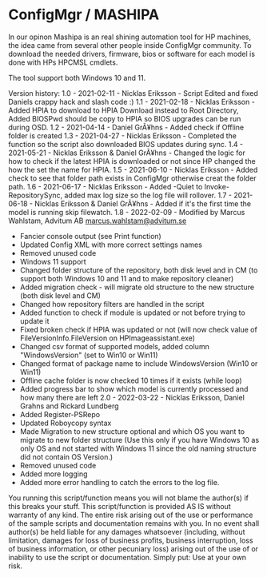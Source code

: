 # ConfigMgr / MASHIPA

In our opinon Mashipa is an real shining automation tool for HP machines, the idea came from several other people inside ConfigMgr community.
To download the needed drivers, firmware, bios or software for each model is done with HPs HPCMSL cmdlets.

The tool support both Windows 10 and 11.

Version history:
1.0 - 2021-02-11 - Nicklas Eriksson -  Script Edited and fixed Daniels crappy hack and slash code :)
1.1 - 2021-02-18 - Nicklas Eriksson - Added HPIA to download to HPIA Download instead to Root Directory, Added BIOSPwd should be copy to HPIA so BIOS upgrades can be run during OSD. 
1.2 - 2021-04-14 - Daniel GrÃ¥hns - Added check if Offline folder is created
1.3 - 2021-04-27 - Nicklas Eriksson - Completed the function so the script also downloaded BIOS updates during sync.
1.4 - 2021-05-21 - Nicklas Eriksson & Daniel GrÃ¥hns - Changed the logic for how to check if the latest HPIA is downloaded or not since HP changed the how the set the name for HPIA.
1.5 - 2021-06-10 - Nicklas Eriksson - Added check to see that folder path exists in ConfigMgr otherwise creat the folder path.
1.6 - 2021-06-17 - Nicklas Eriksson - Added -Quiet to Invoke-RepositorySync, added max log size so the log file will rollover.
1.7 - 2021-06-18 - Nicklas Eriksson & Daniel GrÃ¥hns - Added if it's the first time the model is running skip filewatch.
1.8 - 2022-02-09 - Modified by Marcus Wahlstam, Advitum AB <marcus.wahlstam@advitum.se>
  - Fancier console output (see Print function)
  - Updated Config XML with more correct settings names
  - Removed unused code
  - Windows 11 support
  - Changed folder structure of the repository, both disk level and in CM (to support both Windows 10 and 11 and to make repository cleaner)
  - Added migration check - will migrate old structure to the new structure (both disk level and CM)
  - Changed how repository filters are handled in the script
  - Added function to check if module is updated or not before trying to update it
  - Fixed broken check if HPIA was updated or not (will now check value of FileVersionInfo.FileVersion on HPImageassistant.exe)
  - Changed csv format of supported models, added column "WindowsVersion" (set to Win10 or Win11)
  - Changed format of package name to include WindowsVersion (Win10 or Win11)
  - Offline cache folder is now checked 10 times if it exists (while loop)
  - Added progress bar to show which model is currently processed and how many there are left
2.0 - 2022-03-22 - Nicklas Eriksson, Daniel Grahns and Rickard Lundberg
  - Added Register-PSRepo
  - Updated Roboycopy syntax
  - Made Migration to new structure optional and which OS you want to migrate to new folder structure (Use this only if you have Windows 10 as only OS and not started with Windows 11 since the old naming structure did not contain OS Version.)
  - Removed unused code
  - Added more logging
  - Added more error handling to catch the errors to the log file.


You running this script/function means you will not blame the author(s) if this breaks your stuff. This script/function is provided AS IS without warranty of any kind. The entire risk arising out of the use or performance of the sample scripts and documentation remains with you. 
In no event shall author(s) be held liable for any damages whatsoever (including, without limitation, damages for loss of business profits, business interruption, loss of business information, or other pecuniary loss) arising out of the use of or inability to use the script or documentation. 
Simply put: Use at your own risk.
